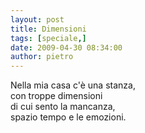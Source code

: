 ```yaml
---
layout: post
title: Dimensioni
tags: [speciale,]
date: 2009-04-30 08:34:00
author: pietro
---
```

Nella mia casa c'è una stanza,<br/>con troppe dimensioni<br/>di cui sento la mancanza,<br/>spazio tempo e le emozioni.
